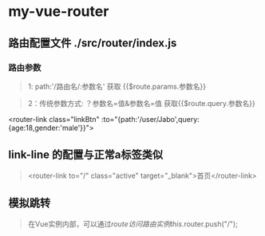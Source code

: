 # my-vue-router

## 路由配置文件 ./src/router/index.js

### 路由参数
>1: path:'/路由名/:参数名'    获取 {{$route.params.参数名}}

>2：传统参数方式: ？参数名=值&参数名=值  获取{{$route.query.参数名}}
 
 \<router-link class="linkBtn" :to="{path:'/user/Jabo',query:{age:18,gender:'male'}}"\>



## link-line 的配置与正常a标签类似
> \<router-link to="/" class="active" target="_blank"\>首页\</router-link\>


## 模拟跳转 
> 在Vue实例内部，可以通过$route访问路由实例   this.$router.push("/");
